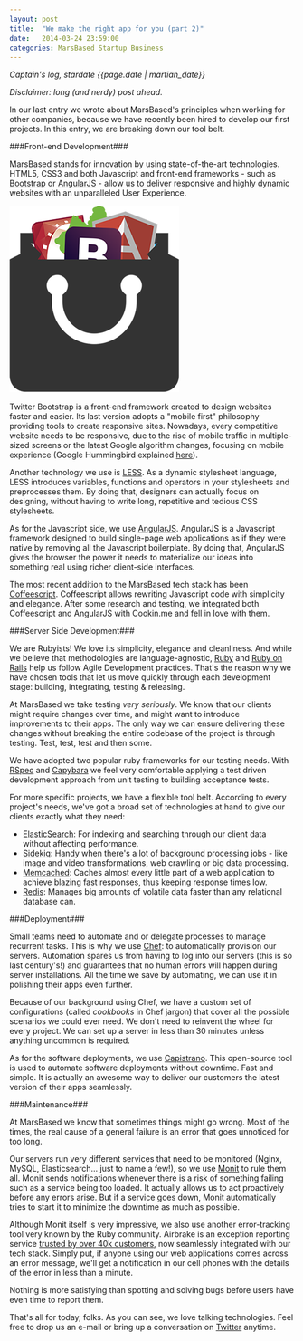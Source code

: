 ```yaml
---
layout: post
title:  "We make the right app for you (part 2)"
date:   2014-03-24 23:59:00
categories: MarsBased Startup Business
---
```


*Captain's log, stardate {{page.date | martian_date}}*

*Disclaimer: long (and nerdy) post ahead.*

In our last entry we wrote about MarsBased's principles when working for other companies, because we have recently been hired to develop our first projects. In this entry, we are breaking down our tool belt.

###Front-end Development###

MarsBased stands for innovation by using state-of-the-art technologies. HTML5, CSS3 and both Javascript and front-end frameworks - such as <a href="http://getbootstrap.com/" title="Bootstrap" target="_blank">Bootstrap</a> or <a href="http://angularjs.org/" title="AngularJS" target="_blank">AngularJS</a> - allow us to deliver responsive and highly dynamic websites with an unparalleled User Experience.

<!--more-->

<img src="/images/blog/post6.png" alt="The MarsBased Tech Stack" title="The MarsBased Tech Stack" class="img-right img-responsive" />

Twitter Bootstrap is a front-end framework created to design websites faster and easier. Its last version adopts a "mobile first" philosophy providing tools to create responsive sites. Nowadays, every competitive website needs to be responsive, due to the rise of mobile traffic in multiple-sized screens or the latest Google algorithm changes, focusing on mobile experience (Google Hummingbird explained <a href="http://venturebeat.com/2013/10/02/things-not-strings-how-googles-new-hummingbird-algorithm-sets-the-stage-for-the-future-of-mobile-search/" title="Google Hummingbird" target="_blank">here</a>).

Another technology we use is <a href="http://www.lesscss.org/" title="LESS" target="_blank">LESS</a>. As a dynamic stylesheet language, LESS introduces variables, functions and operators in your stylesheets and preprocesses them. By doing that, designers can actually focus on designing, without having to write long, repetitive and tedious CSS stylesheets.

As for the Javascript side, we use <a href="http://angularjs.org/" title="AngularJS" target="_blank">AngularJS</a>. AngularJS is a Javascript framework designed to build single-page web applications as if they were native by removing all the Javascript boilerplate. By doing that, AngularJS gives the browser the power it needs to materialize our ideas into something real using richer client-side interfaces.

The most recent addition to the MarsBased tech stack has been <a href="http://coffeescript.org/" title="Coffeescript" target="_blank">Coffeescript</a>. Coffeescript allows rewriting Javascript code with simplicity and elegance. After some research and testing, we integrated both Coffeescript and AngularJS with Cookin.me and fell in love with them.

###Server Side Development###

We are Rubyists! We love its simplicity, elegance and cleanliness. And while we believe that methodologies are language-agnostic, <a title="Ruby" href="https://www.ruby-lang.org/">Ruby</a> and <a title="Ruby on Rails" href="http://rubyonrails.org/">Ruby on Rails</a> help us follow Agile Development practices. That's the reason why we have chosen tools that let us move quickly through each development stage: building, integrating, testing & releasing.

At MarsBased we take testing *very seriously*. We know that our clients might require changes over time, and might want to introduce improvements to their apps. The only way we can ensure delivering these changes without breaking the entire codebase of the project is through testing. Test, test, test and then some.

We have adopted two popular ruby frameworks for our testing needs. With <a title="RSpec" href="http://rspec.info">RSpec</a> and <a title="Capybara" href="https://github.com/jnicklas/capybara">Capybara</a> we feel very comfortable applying a test driven development approach from unit testing to building acceptance tests.

For more specific projects, we have a flexible tool belt. According to every project's needs, we've got a broad set of technologies at hand to give our clients exactly what they need:

* <a title="ElasticSearch" href="http://www.elasticsearch.org">ElasticSearch</a>: For indexing and searching through our client data without affecting performance.
* <a title="Sidekiq" href="http://sidekiq.org">Sidekiq</a>: Handy when there's a lot of background processing jobs - like image and video transformations, web crawling or big data processing. 
* <a title="Memcached" href="http://memcached.org">Memcached</a>: Caches almost every little part of a web application to achieve blazing fast responses, thus keeping response times low.
* <a title="Redis" href="http://redis.io">Redis</a>: Manages big amounts of volatile data faster than any relational database can.

###Deployment###

Small teams need to automate and or delegate processes to manage recurrent tasks. This is why we use <a title="Chef" href="http://www.getchef.com/">Chef</a>: to automatically provision our servers. Automation spares us from having to log into our servers (this is so last century's!) and guarantees that no human errors will happen during server installations. All the time we save by automating, we can use it in polishing their apps even further.

Because of our background using Chef, we have a custom set of configurations (called *cookbooks* in Chef jargon) that cover all the possible scenarios we could ever need. We don't need to reinvent the wheel for every project. We can set up a server in less than 30 minutes unless anything uncommon is required.

As for the software deployments, we use <a title="Capistrano" href="https://github.com/capistrano/capistrano">Capistrano</a>. This open-source tool is used to automate software deployments without downtime. Fast and simple. It is actually an awesome way to deliver our customers the latest version of their apps seamlessly.

###Maintenance###

At MarsBased we know that sometimes things might go wrong. Most of the times, the real cause of a general failure is an error that goes unnoticed for too long.

Our servers run very different services that need to be monitored (Nginx, MySQL, Elasticsearch… just to name a few!), so we use <a title="Monit" href="http://mmonit.com/monit/">Monit</a> to rule them all. Monit sends notifications whenever there is a risk of something failing such as a service being too loaded. It actually allows us to act proactively before any errors arise. But if a service goes down, Monit automatically tries to start it to minimize the downtime as much as possible.

Although Monit itself is very impressive, we also use another error-tracking tool very known by the Ruby community. Airbrake is an exception reporting service <a title="Airbrake" href="https://airbrake.io/">trusted by over 40k customers</a>, now seamlessly integrated with our tech stack. Simply put, if anyone using our web applications comes across an error message, we'll get a notification in our cell phones with the details of the error in less than a minute. 

Nothing is more satisfying than spotting and solving bugs before users have even time to report them.

That's all for today, folks. As you can see, we love talking technologies. Feel free to drop us an e-mail or bring up a conversation on <a title="MarsBased Twitter Profile" href="http://twitter.com/MarsBased">Twitter</a> anytime.
